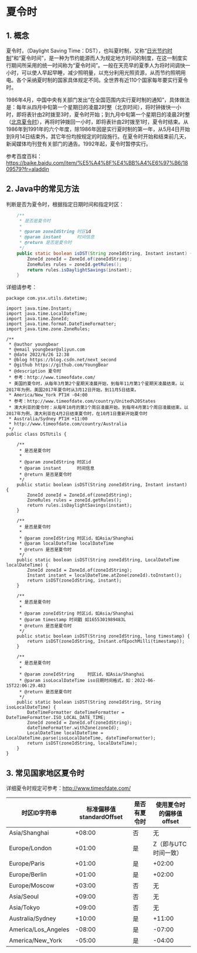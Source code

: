 # 夏令时



## 1. 概念

夏令时，（Daylight Saving Time：DST），也叫夏时制，又称“[日光节约时制](https://baike.baidu.com/item/日光节约时制/10349737)”和“夏令时间”，是一种为节约能源而人为规定地方时间的制度，在这一制度实行期间所采用的统一时间称为“夏令时间”。一般在天亮早的夏季人为将时间调快一小时，可以使人早起早睡，减少照明量，以充分利用光照资源，从而节约照明用电。各个采纳夏时制的国家具体规定不同。全世界有近110个国家每年要实行夏令时。

1986年4月，中国中央有关部门发出“在全国范围内实行夏时制的通知”，具体做法是：每年从四月中旬第一个星期日的凌晨2时整（北京时间），将时钟拨快一小时，即将表针由2时拨至3时，夏令时开始；到九月中旬第一个星期日的凌晨2时整（[北京夏令时](https://baike.baidu.com/item/北京夏令时/1882131)），再将时钟拨回一小时，即将表针由2时拨至1时，夏令时结束。从1986年到1991年的六个年度，除1986年因是实行夏时制的第一年，从5月4日开始到9月14日结束外，其它年份均按规定的时段施行。在夏令时开始和结束前几天，新闻媒体均刊登有关部门的通告。1992年起，夏令时暂停实行。

参考百度百科：https://baike.baidu.com/item/%E5%A4%8F%E4%BB%A4%E6%97%B6/1809579?fr=aladdin

## 2. Java中的常见方法



判断是否为夏令时，根据指定日期时间和指定时区：

```java
    /**
     * 是否是夏令时
     *
     * @param zoneIdString 时区id
     * @param instant      时间信息
     * @return 是否是夏令时
     */
    public static boolean isDST(String zoneIdString, Instant instant) {
        ZoneId zoneId = ZoneId.of(zoneIdString);
        ZoneRules rules = zoneId.getRules();
        return rules.isDaylightSavings(instant);
    }
```



详细请参考：

```
package com.ysx.utils.datetime;

import java.time.Instant;
import java.time.LocalDateTime;
import java.time.ZoneId;
import java.time.format.DateTimeFormatter;
import java.time.zone.ZoneRules;

/**
 * @author youngbear
 * @email youngbear@aliyun.com
 * @date 2022/6/26 12:38
 * @blog https://blog.csdn.net/next_second
 * @github https://github.com/YoungBear
 * @description 夏令时
 * 参考：http://www.timeofdate.com/
 * 美国的夏令时，从每年3月第2个星期天凌晨开始，到每年11月第1个星期天凌晨结束。以2017年为例，美国2017年夏令时从3月12日开始，到11月5日结束。
 * America/New_York PT1H -04:00
 * 参考：http://www.timeofdate.com/country/United%20States
 * 澳大利亚的夏令时：从每年10月的第1个周日凌晨开始，到每年4月第1个周日凌晨结束。以2017年为例，澳大利亚在4月2日结束夏令时，在10月1日重新开始夏令时
 * Australia/Sydney PT1H +11:00
 * http://www.timeofdate.com/country/Australia
 */
public class DSTUtils {

    /**
     * 是否是夏令时
     *
     * @param zoneIdString 时区id
     * @param instant      时间信息
     * @return 是否是夏令时
     */
    public static boolean isDST(String zoneIdString, Instant instant) {
        ZoneId zoneId = ZoneId.of(zoneIdString);
        ZoneRules rules = zoneId.getRules();
        return rules.isDaylightSavings(instant);
    }

    /**
     * 是否是夏令时
     *
     * @param zoneIdString 时区id，如Asia/Shanghai
     * @param localDateTime localDateTime
     * @return 是否是夏令时
     */
    public static boolean isDST(String zoneIdString, LocalDateTime localDateTime) {
        ZoneId zoneId = ZoneId.of(zoneIdString);
        Instant instant = localDateTime.atZone(zoneId).toInstant();
        return isDST(zoneIdString, instant);
    }

    /**
     * 是否是夏令时
     *
     * @param zoneIdString 时区id，如Asia/Shanghai
     * @param timestamp 时间戳 如1655301989483L
     * @return 是否是夏令时
     */
    public static boolean isDST(String zoneIdString, long timestamp) {
        return isDST(zoneIdString, Instant.ofEpochMilli(timestamp));
    }

    /**
     * 是否是夏令时
     *
     * @param zoneIdString     时区id，如Asia/Shanghai
     * @param isoLocalDateTime iso日期时间格式，如：2022-06-15T22:06:29.483
     * @return 是否是夏令时
     */
    public static boolean isDST(String zoneIdString, String isoLocalDateTime) {
        DateTimeFormatter dateTimeFormatter = DateTimeFormatter.ISO_LOCAL_DATE_TIME;
        ZoneId zoneId = ZoneId.of(zoneIdString);
        dateTimeFormatter.withZone(zoneId);
        LocalDateTime localDateTime = LocalDateTime.parse(isoLocalDateTime, dateTimeFormatter);
        return isDST(zoneIdString, localDateTime);
    }
}

```







## 3. 常见国家地区夏令时

详细夏令时规定可参考：http://www.timeofdate.com/



| 时区ID字符串        | 标准偏移值standardOffset | 是否有夏令时 | 使用夏令时的偏移值offset |
| ------------------- | ------------------------ | ------------ | ------------------------ |
| Asia/Shanghai       | +08:00                   | 否           | 无                       |
| Europe/London       | +01:00                   | 是           | Z（即与UTC时间一致）     |
| Europe/Paris        | +01:00                   | 是           | +02:00                   |
| Europe/Berlin       | +01:00                   | 是           | +02:00                   |
| Europe/Moscow       | +03:00                   | 否           | 无                       |
| Asia/Seoul          | +09:00                   | 否           | 无                       |
| Asia/Tokyo          | +09:00                   | 否           | 无                       |
| Australia/Sydney    | +10:00                   | 是           | +11:00                   |
| America/Los_Angeles | -08:00                   | 是           | -07:00                   |
| America/New_York    | -05:00                   | 是           | -04:00                   |

